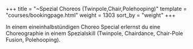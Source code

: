 +++
title = "~Spezial Choreos (Twinpole,Chair,Polehooping)"
template = "courses/bookingpage.html"
weight = 1303
sort_by = "weight"
+++

In einem eineinhalbstündigen Choreo Special erlernst du eine Choreographie in einem Spezialskill (Twinpole, Chairdance, Chair-Pole Fusion, Polehooping).
